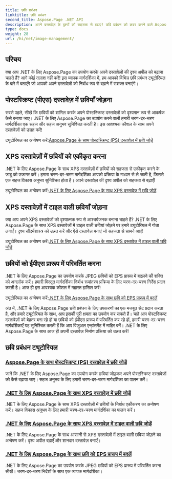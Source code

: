 ```yaml
---
title: छवि प्रबंधन
linktitle: छवि प्रबंधन
second_title: Aspose.Page .NET API
description: अपने दस्तावेज़ के दृश्यों को सहजता से बढ़ाएं! छवि प्रबंधन को कवर करने वाले Aspose.Page .NET ट्यूटोरियल देखें। छवियाँ जोड़ने से लेकर प्रारूप परिवर्तित करने तक, हर चरण में महारत हासिल करें।
type: docs
weight: 28
url: /hi/net/image-management/
---
```

## परिचय

क्या आप .NET के लिए Aspose.Page का उपयोग करके अपने दस्तावेज़ों की दृश्य अपील को बढ़ाना चाहते हैं? आगे कोई तलाश नहीं करें! इस व्यापक मार्गदर्शिका में, हम आपको विभिन्न छवि प्रबंधन ट्यूटोरियल के बारे में बताएंगे जो आपको अपने दस्तावेज़ों को निर्बाध रूप से बढ़ाने में सशक्त बनाएंगे।

## पोस्टस्क्रिप्ट (पीएस) दस्तावेज़ में छवियाँ जोड़ना

सबसे पहले, सीखें कि छवियों को शामिल करके अपने पोस्टस्क्रिप्ट दस्तावेज़ों को दृश्यमान रूप से आकर्षक कैसे बनाया जाए। .NET के लिए Aspose.Page का उपयोग करने वाली हमारी चरण-दर-चरण मार्गदर्शिका एक सहज और सहज अनुभव सुनिश्चित करती है। इस आवश्यक कौशल के साथ अपने दस्तावेज़ों को उन्नत करें!

 ट्यूटोरियल का अन्वेषण करें:[Aspose.Page के साथ पोस्टस्क्रिप्ट (PS) दस्तावेज़ में छवि जोड़ें](./add-image-to-postscript-ps-document/)

## XPS दस्तावेज़ों में छवियों को एकीकृत करना

.NET के लिए Aspose.Page के साथ XPS दस्तावेज़ों में छवियों को सहजता से एकीकृत करने के जादू को उजागर करें। हमारा चरण-दर-चरण मार्गदर्शिका आपको प्रक्रिया के माध्यम से ले जाती है, जिससे एक सहज विकास अनुभव सुनिश्चित होता है। अपने दस्तावेज़ की दृश्य अपील को सहजता से बढ़ाएँ!

 ट्यूटोरियल का अन्वेषण करें:[.NET के लिए Aspose.Page के साथ XPS दस्तावेज़ में छवि जोड़ें](./add-image-to-xps-document/)

## XPS दस्तावेज़ों में टाइल वाली छवियाँ जोड़ना

क्या आप अपने XPS दस्तावेज़ों को दृश्यात्मक रूप से आश्चर्यजनक बनाना चाहते हैं? .NET के लिए Aspose.Page के साथ XPS दस्तावेज़ों में टाइल वाली छवियां जोड़ने पर हमारे ट्यूटोरियल में गोता लगाएँ। दृश्य सौंदर्यशास्त्र को उन्नत करें और ऐसे दस्तावेज़ बनाएं जो सहजता से सामने आएं!

 ट्यूटोरियल का अन्वेषण करें:[.NET के लिए Aspose.Page के साथ XPS दस्तावेज़ में टाइल वाली छवि जोड़ें](./add-tiled-image-to-xps-document/)

## छवियों को ईपीएस प्रारूप में परिवर्तित करना

.NET के लिए Aspose.Page का उपयोग करके JPEG छवियों को EPS प्रारूप में बदलने की शक्ति को अनलॉक करें। हमारी विस्तृत मार्गदर्शिका निर्बाध रूपांतरण प्रक्रिया के लिए चरण-दर-चरण निर्देश प्रदान करती है। आज ही इस आवश्यक कौशल में महारत हासिल करें!

 ट्यूटोरियल का अन्वेषण करें:[.NET के लिए Aspose.Page के साथ छवि को EPS प्रारूप में बदलें](./convert-image-to-eps-format/)

अंत में, .NET के लिए Aspose.Page छवि प्रबंधन के लिए उपकरणों का एक मजबूत सेट प्रदान करता है, और हमारे ट्यूटोरियल के साथ, आप इसकी पूरी क्षमता का उपयोग कर सकते हैं। चाहे आप पोस्टस्क्रिप्ट दस्तावेज़ों को बेहतर बना रहे हों या छवियों को ईपीएस प्रारूप में परिवर्तित कर रहे हों, हमारी चरण-दर-चरण मार्गदर्शिकाएँ यह सुनिश्चित करती हैं कि आप विज़ुअल एन्हांसमेंट में माहिर बनें। .NET के लिए Aspose.Page के साथ आज ही अपनी दस्तावेज़ निर्माण प्रक्रिया को उन्नत करें!
## छवि प्रबंधन ट्यूटोरियल
### [Aspose.Page के साथ पोस्टस्क्रिप्ट (PS) दस्तावेज़ में छवि जोड़ें](./add-image-to-postscript-ps-document/)
जानें कि .NET के लिए Aspose.Page का उपयोग करके छवियां जोड़कर अपने पोस्टस्क्रिप्ट दस्तावेज़ों को कैसे बढ़ाया जाए। सहज अनुभव के लिए हमारी चरण-दर-चरण मार्गदर्शिका का पालन करें।
### [.NET के लिए Aspose.Page के साथ XPS दस्तावेज़ में छवि जोड़ें](./add-image-to-xps-document/)
.NET के लिए Aspose.Page के साथ XPS दस्तावेज़ों में छवियों के निर्बाध एकीकरण का अन्वेषण करें। सहज विकास अनुभव के लिए हमारी चरण-दर-चरण मार्गदर्शिका का पालन करें।
### [.NET के लिए Aspose.Page के साथ XPS दस्तावेज़ में टाइल वाली छवि जोड़ें](./add-tiled-image-to-xps-document/)
.NET के लिए Aspose.Page के साथ आसानी से XPS दस्तावेज़ों में टाइल वाली छवियां जोड़ने का अन्वेषण करें। दृश्य अपील बढ़ाएँ और शानदार दस्तावेज़ बनाएँ।
### [.NET के लिए Aspose.Page के साथ छवि को EPS प्रारूप में बदलें](./convert-image-to-eps-format/)
.NET के लिए Aspose.Page का उपयोग करके JPEG छवियों को EPS प्रारूप में परिवर्तित करना सीखें। चरण-दर-चरण निर्देशों के साथ एक व्यापक मार्गदर्शिका।